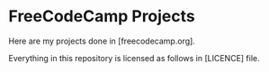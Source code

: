 # FreeCodeCamp Projects

Here are my projects done in [freecodecamp.org].

Everything in this repository is licensed as follows in [LICENCE] file.
